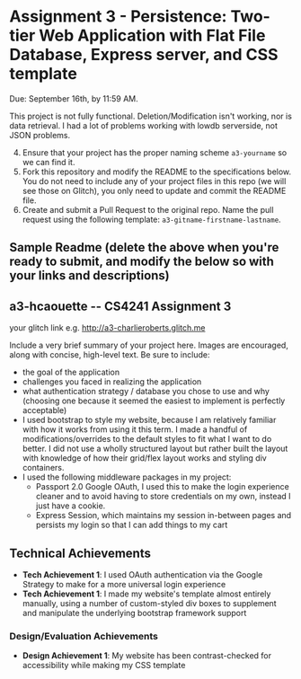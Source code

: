 Assignment 3 - Persistence: Two-tier Web Application with Flat File Database, Express server, and CSS template
===

Due: September 16th, by 11:59 AM.

This project is not fully functional. Deletion/Modification isn't working, nor is data retrieval. I had a lot of problems working with lowdb serverside, not JSON problems.

4. Ensure that your project has the proper naming scheme `a3-yourname` so we can find it.
5. Fork this repository and modify the README to the specifications below. You do not need to include any of your project files in this repo (we will see those on Glitch), you only need to update and commit the README file.
6. Create and submit a Pull Request to the original repo. Name the pull request using the following template: `a3-gitname-firstname-lastname`.

Sample Readme (delete the above when you're ready to submit, and modify the below so with your links and descriptions)
---

## a3-hcaouette -- CS4241 Assignment 3

your glitch link e.g. http://a3-charlieroberts.glitch.me

Include a very brief summary of your project here. Images are encouraged, along with concise, high-level text. Be sure to include:

- the goal of the application
- challenges you faced in realizing the application
- what authentication strategy / database you chose to use and why (choosing one because it seemed the easiest to implement is perfectly acceptable)
- I used bootstrap to style my website, because I am relatively familiar with how it works from using it this term. I made a handful of modifications/overrides to the default styles to fit what I want to do better. I did not use a wholly structured layout but rather built the layout with knowledge of how their grid/flex layout works and styling div containers.
- I used the following middleware packages in my project:
  - Passport 2.0 Google OAuth, I used this to make the login experience cleaner and to avoid having to store credentials on my own, instead I just have a cookie.
  - Express Session, which maintains my session in-between pages and persists my login so that I can add things to my cart

## Technical Achievements
- **Tech Achievement 1**: I used OAuth authentication via the Google Strategy to make for a more universal login experience
- **Tech Achievement 1**: I made my website's template almost entirely manually, using a number of custom-styled div boxes to supplement and manipulate the underlying bootstrap framework support

### Design/Evaluation Achievements
- **Design Achievement 1**: My website has been contrast-checked for accessibility while making my CSS template
